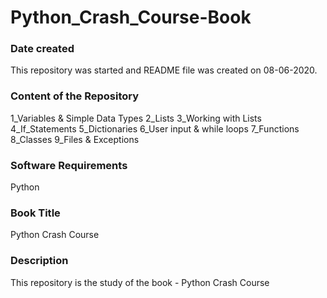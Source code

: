 # Python_Crash_Course-Book

### Date created
This repository was started and README file was created on 08-06-2020.

### Content of the Repository
1_Variables & Simple Data Types 
2_Lists 
3_Working with Lists 
4_If_Statements 
5_Dictionaries 
6_User input & while loops 
7_Functions 
8_Classes 
9_Files & Exceptions

### Software Requirements
Python

### Book Title
Python Crash Course

### Description
This repository is the study of the book - Python Crash Course